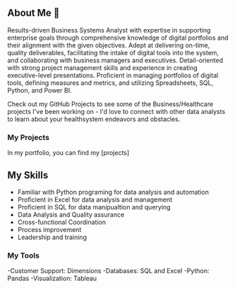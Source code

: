 <!---
Rickettrr/Rickettrr is a ✨ special ✨ repository because its `README.md` (this file) appears on your GitHub profile.

 Here are some ideas to get you started:

 
- 👋 Hi, I’m @Rickettrr
- 👀 I’m interested in ...
- 🌱 I’m currently learning ...
- 💞️ I’m looking to collaborate on ...
- 📫 How to reach me ...
-->
## About Me 👋
Results-driven Business Systems Analyst with expertise in supporting enterprise goals through comprehensive knowledge of digital portfolios and their alignment with the given objectives. Adept at delivering on-time, quality deliverables, facilitating the intake of digital tools into the system, and collaborating with business managers and executives. Detail-oriented with strong project management skills and experience in creating executive-level presentations. Proficient in managing portfolios of digital tools, defining measures and metrics, and utilizing Spreadsheets, SQL, Python, and Power BI. 

Check out my GitHub Projects to see some of the Business/Healthcare projects I've been working on - I'd love to connect with other data analysts to learn about your healthsystem endeavors and obstacles. 

### My Projects 
In my portfolio, you can find my [projects] 

## My Skills
- Familiar with Python programing for data analysis and automation
- Proficient in Excel for data analysis and management
- Proficient in SQL for data manipualtion and querying
- Data Analysis and Quality assurance
- Cross-functional Coordination
- Process improvement
- Leadership and training

### My Tools
-Customer Support: Dimensions
-Databases: SQL and Excel
-Python: Pandas
-Visualization: Tableau 
  
